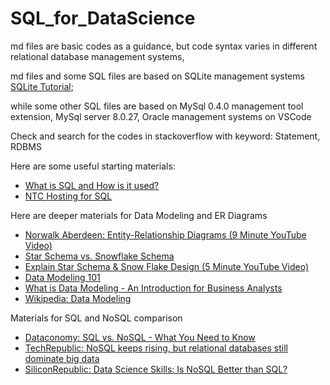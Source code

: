 # SQL_for_DataScience

md files are basic codes as a guidance, but code syntax varies in different relational database management systems,

md files and some SQL files are based on SQLite management systems [SQLite Tutorial](https://www.tutorialspoint.com/sqlite/index.htm);

while some other SQL files are based on MySql 0.4.0 management tool extension, MySql server 8.0.27, Oracle management systems on VSCode


Check and search for the codes in stackoverflow with keyword: Statement, RDBMS

Here are some useful starting materials:

- [What is SQL and How is it used?](https://www.thebalancecareers.com/what-is-sql-and-uses-2071909)
- [NTC Hosting for SQL](https://www.ntchosting.com/encyclopedia/databases/structured-query-language/)

Here are deeper materials for Data Modeling and ER Diagrams
- [Norwalk Aberdeen: Entity-Relationship Diagrams (9 Minute YouTube Video)](https://www.youtube.com/watch?v=c0_9Y8QAstg)
- [Star Schema vs. Snowflake Schema](https://www.vertabelo.com/blog/data-warehouse-modeling-star-schema-vs-snowflake-schema/)
- [Explain Star Schema & Snow Flake Design (5 Minute YouTube Video)](https://www.youtube.com/watch?v=KUwOcip7Zzc)
- [Data Modeling 101](http://www.agiledata.org/essays/dataModeling101.html)
- [What is Data Modeling - An Introduction for Business Analysts](http://business-analysis-excellence.com/what-is-data-modeling/)
- [Wikipedia: Data Modeling](https://en.wikipedia.org/wiki/Data_modeling)

Materials for SQL and NoSQL comparison
- [Dataconomy: SQL vs. NoSQL - What You Need to Know](https://dataconomy.com/2014/07/sql-vs-nosql-need-know/)
- [TechRepublic: NoSQL keeps rising, but relational databases still dominate big data](https://www.techrepublic.com/article/nosql-keeps-rising-but-relational-databases-still-dominate-big-data/)
- [SiliconRepublic: Data Science Skills: Is NoSQL Better than SQL?](https://www.siliconrepublic.com/careers/data-science-skills-sql)

